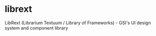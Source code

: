 # librext
LibRext (Librarium Textuum / Library of Frameworks) - GSI's UI design system and component library
